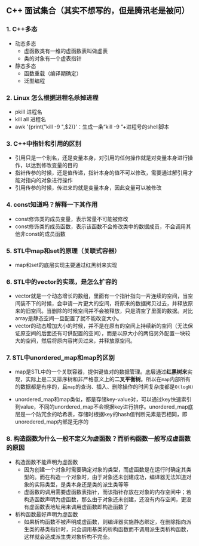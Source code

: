 ## C++ 面试集合（其实不想写的，但是腾讯老是被问）

### 1. C++多态

- 动态多态
  - 虚函数类有一维的虚函数表叫做虚表
  - 类的对象有一个虚表指针
- 静态多态
  - 函数重载（编译期确定）
  - 泛型编程

### 2. Linux 怎么根据进程名杀掉进程

- pkill 进程名
- kill all 进程名
- awk '{print("kill -9 ",$2)}'：生成一条“kill -9 ”+进程号的shell脚本

### 3. C++中指针和引用的区别

- 引用只是一个别名，还是变量本身，对引用的任何操作就是对变量本身进行操作，以达到修改变量的目的
- 指针传参的时候，还是值传递，指针本身的值不可以修改，需要通过解引用才能对指向的对象进行操作
- 引用传参的时候，传进来的就是变量本身，因此变量可以被修改

### 4. const知道吗？解释一下其作用

- const修饰类的成员变量，表示常量不可能被修改
- const修饰类的成员函数，表示该函数不会修改类中的数据成员，不会调用其他非const的成员函数

### 5. STL中map和set的原理（关联式容器）

- map和set的底层实现主要通过红黑树来实现

### 6. STL中的vector的实现，是怎么扩容的

- vector就是一个动态增长的数组，里面有一个指针指向一片连续的空间，当空间装不下的时候，会申请一片更大的空间，将原来的数据拷贝过去，并释放原来的旧空间。当删除的时候空间并不会被释放，只是清空了里面的数据。对比array是静态空间一旦配置了就不能改变大小。
- vector的动态增加大小的时候，并不是在原有的空间上持续新的空间（无法保证原空间的后面还有可供配置的空间），而是以原大小的两倍另外配置一块较大的空间，然后将原内容拷贝过来，并释放原空间。

### 7. STL中unordered_map和map的区别

- map是STL中的一个关联容器，提供键值对的数据管理。底层通过**红黑树来**实现，实际上是二叉排序树和非严格意义上的**二叉平衡树**。所以在`map`内部所有的数据都是有序的，且`map`的查询、插入、删除操作的时间复杂度都是`O(logN)`

- unordered_map和map类似，都是存储key-value对，可以通过key快速索引到value，不同的unordered_map不会根据key进行排序。unordered_map底层是一个防冗余的哈希表，存储时根据key的hash值判断元素是否相同，即unoredered_map内部是无序的

### 8. 构造函数为什么一般不定义为虚函数？而析构函数一般写成虚函数的原因

- 构造函数不能声明为虚函数
  - 因为创建一个对象时需要确定对象的类型，而虚函数是在运行时确定其类型的。而在构造一个对象时，由于对象还未创建成功，编译器无法知道对象的实际类型，是类本身还是类的派生类等等
  - 虚函数的调用需要虚函数表指针，而该指针存放在对象的内存空间中；若构造函数声明为虚函数，那么由于对象还未创建，还没有内存空间，更没有虚函数表地址用来调用虚函数即构造函数了
- 析构函数最好声明为虚函数
  - 如果析构函数不被声明成虚函数，则编译器实施静态绑定，在删除指向派生类的基类指针时，只会调用基类的析构函数而不调用派生类析构函数，这样就会造成派生类对象析构不完全。



